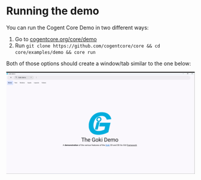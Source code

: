 # Running the demo

You can run the Cogent Core Demo in two different ways:

1. Go to [cogentcore.org/core/demo](https://cogentcore.org/core/demo)
2. Run `git clone https://github.com/cogentcore/core && cd core/examples/demo && core run`

Both of those options should create a window/tab similar to the one below:

![Cogent Core Demo Screenshot](demo.png)
